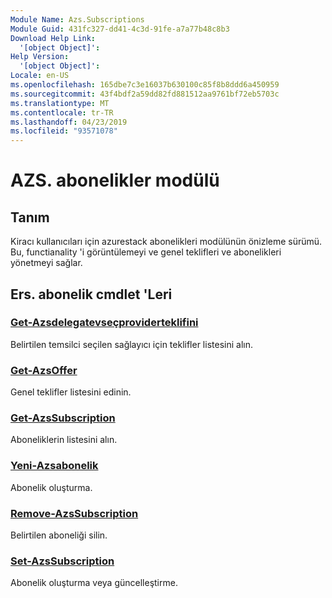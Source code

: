 ```yaml
---
Module Name: Azs.Subscriptions
Module Guid: 431fc327-dd41-4c3d-91fe-a7a77b48c8b3
Download Help Link:
  '[object Object]': 
Help Version:
  '[object Object]': 
Locale: en-US
ms.openlocfilehash: 165dbe7c3e16037b630100c85f8b8ddd6a450959
ms.sourcegitcommit: 43f4bdf2a59dd82fd881512aa9761bf72eb5703c
ms.translationtype: MT
ms.contentlocale: tr-TR
ms.lasthandoff: 04/23/2019
ms.locfileid: "93571078"
---
```

# AZS. abonelikler modülü
## Tanım
Kiracı kullanıcıları için azurestack abonelikleri modülünün önizleme sürümü. Bu, functianality 'i görüntülemeyi ve genel teklifleri ve abonelikleri yönetmeyi sağlar.

## Ers. abonelik cmdlet 'Leri
### [Get-Azsdelegatevseçproviderteklifini](Get-AzsDelegatedProviderOffer.md)
Belirtilen temsilci seçilen sağlayıcı için teklifler listesini alın.

### [Get-AzsOffer](Get-AzsOffer.md)
Genel teklifler listesini edinin.

### [Get-AzsSubscription](Get-AzsSubscription.md)
Aboneliklerin listesini alın.

### [Yeni-Azsabonelik](New-AzsSubscription.md)
Abonelik oluşturma.

### [Remove-AzsSubscription](Remove-AzsSubscription.md)
Belirtilen aboneliği silin.

### [Set-AzsSubscription](Set-AzsSubscription.md)
Abonelik oluşturma veya güncelleştirme.

